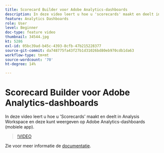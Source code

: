 ```yaml
---
title: Scorecard Builder voor Adobe Analytics-dashboards
description: In deze video leert u hoe u 'scorecards' maakt en deelt in Analysis Workspace voor weergave op Adobe Analytics-dashboards (mobiele app).
feature: Analytics Dashboards
role: User
level: Beginner
doc-type: feature video
thumbnail: 34544.jpg
kt: 5286
exl-id: 05bc39ad-b45c-4393-8cfb-47b215228377
source-git-commit: da748775fa43f27b1d31026bd80eb970cdb1da63
workflow-type: tm+mt
source-wordcount: '70'
ht-degree: 14%

---
```


# Scorecard Builder voor Adobe Analytics-dashboards

In deze video leert u hoe u &#39;Scorecards&#39; maakt en deelt in Analysis Workspace en deze kunt weergeven op Adobe Analytics-dashboards (mobiele app).

>[!VIDEO](https://video.tv.adobe.com/v/34544/?quality=12)

Zie voor meer informatie de [documentatie](https://experienceleague.adobe.com/docs/analytics/analyze/mobapp/home.html?lang=en).
